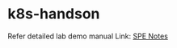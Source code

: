# k8s-handson
Refer detailed lab demo manual
Link: [SPE Notes](https://iiitbac-my.sharepoint.com/:o:/g/personal/boppana_venkatesh_iiitb_ac_in/EiPFwihIxHZPm0y1CvXQQgoBSNw5GJnNSoonOi-uyZfNPw?e=oOvUGR)
